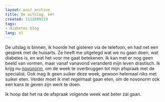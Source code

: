 ```yaml
---
layout: post_archive
title: De uitslag, k#t
created: 1112809219
tags:
- diabetes blog
lang: nl
---
```

De uitslag is binnen, ik hoorde het gisteren via de telefoon, en had net een gesprek met de huisarts. Ze heeft me uitgelegd wat we nu gaan doen, wat diabetes is, en wat het voor me gaat betekenen. Ik kan met er nog geen beeld van vormen, maar vanaf vanavond veranderd mijn leven drastisch. Ik krijg nu [novonorm](http://en.wikipedia.org/wiki/Novo_Nordisk), om de week te overbruggen tot mijn afspraak met de specialist. Ook mag ik geen suiker deze week, gewoon helemaal niks met suiker eten. Verder moet ik met regelmaat gaan eten, om de novonorm ook een kans te geven zijn werk te doen.

Ik hoop dat het na de afspraak volgende week wat beter zal gaan.
